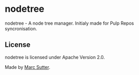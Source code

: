 # nodetree

nodetree - A node tree manager. Initialy made for Pulp Repos syncronisation.

## License

nodetree is licensed under Apache Version 2.0.

Made by [Marc Sutter](https://twitter.com/marcsutter).
